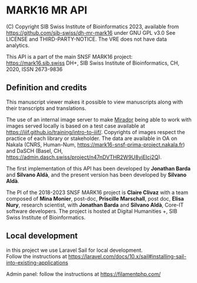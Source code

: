 # MARK16 MR API

(C) Copyright SIB Swiss Institute of Bioinformatics 2023, available from https://github.com/sib-swiss/dh-mr-mark16 under GNU GPL v3.0 See LICENSE and THIRD-PARTY-NOTICE. The VRE does not have data analytics.

This API is a part of the main SNSF MARK16 project: https://mark16.sib.swiss
DH+, SIB Swiss Institute of Bioinformatics, CH, 2020, ISSN 2673-9836

<!-- [TOC] -->
<!-- {:toc} -->
<!-- The winning format is below -->

## Definition and credits

This manuscript viewer makes it possible to view manuscripts along with their transcripts and translations.

The use of an internal image server to make [Mirador](https://projectmirador.org/) being able to work with images served locally is based on a test case available at https://iiif.github.io/training/intro-to-iiif/. Copyrights of images respect the practice of each library or stakeholder. The data are available in OA on Nakala (CNRS, Human-Num, https://mark16-snsf-prima-project.nakala.fr) and DaSCH (Basel, CH, https://admin.dasch.swiss/project/n47nDVTHR2W9U8yjEIcj2Q).

The first implementation of this API has been developed by **Jonathan Barda** and **Silvano Aldà**, and the present version has been developed by **Silvano Aldà**.

The PI of the 2018-2023 SNSF MARK16 project is **Claire Clivaz** with a team composed of **Mina Monier**, post-doc, **Priscille Marschall**, post doc, **Elisa Nury**, research scientist, with **Jonathan Barda** and **Silvano Aldà**, Core-IT software developers. The project is hosted at Digital Humanities +, SIB Swiss Institute of Bioinformatics.

## Local development

in this project we use Laravel Sail for local development.  
Follow the instructions at https://laravel.com/docs/10.x/sail#installing-sail-into-existing-applications

Admin panel: follow the instructions at https://filamentphp.com/
